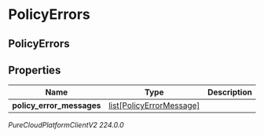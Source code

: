 # PolicyErrors

## PolicyErrors

## Properties

|Name | Type | Description | Notes|
|------------ | ------------- | ------------- | -------------|
| **policy_error_messages** | [list[PolicyErrorMessage]](PolicyErrorMessage) |  | [optional] |



_PureCloudPlatformClientV2 224.0.0_
